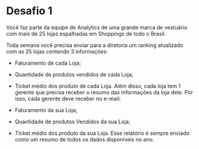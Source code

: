 # Desafio 1
Você faz parte da equipe de Analytics de uma grande marca de vestuário com mais de 25 lojas espalhadas em Shoppings de todo o Brasil.

Toda semana você precisa enviar para a diretoria um ranking atualizado com as 25 lojas contendo 3 informações:

* Faturamento de cada Loja;
* Quantidade de produtos vendidos de cada Loja;
* Ticket médio dos produto de cada Loja.
Além disso, cada loja tem 1 gerente que precisa receber o resumo das informações da loja dele. Por isso, cada gerente deve receber no e-mail:

* Faturamento da sua Loja;
* Quantidade de produtos Vendidos da sua Loja;
* Ticket médio dos produto da sua Loja.
Esse relatório é sempre enviado como um resumo de todos os dados disponíveis no ano.